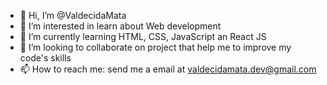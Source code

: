 - 👋 Hi, I’m @ValdecidaMata
- 👀 I’m interested in learn about Web development
- 🌱 I’m currently learning HTML, CSS, JavaScript an React JS
- 💞️ I’m looking to collaborate on project that help me to improve my code's skills
- 📫 How to reach me: send me a email at valdecidamata.dev@gmail.com

<!---
ValdecidaMata/ValdecidaMata is a ✨ special ✨ repository because its `README.md` (this file) appears on your GitHub profile.
You can click the Preview link to take a look at your changes.
--->
